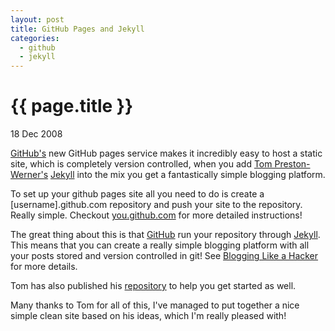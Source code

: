 ```yaml
---
layout: post
title: GitHub Pages and Jekyll
categories:
  - github
  - jekyll
---
```

{{ page.title }}
================

<p class="date">18 Dec 2008</p>

[GitHub's](http://github.com) new GitHub pages service makes it incredibly easy to host a static site, which is completely version controlled, when you add [Tom Preston-Werner's](http://mojombo.github.com) [Jekyll](http://github.com/mojombo/jekyll) into the mix you get a fantastically simple blogging platform.

To set up your github pages site all you need to do is create a [username].github.com repository and push your site to the repository. Really simple. Checkout [you.github.com](http://you.github.com) for more detailed instructions!

The great thing about this is that [GitHub](http://github.com) run your repository through [Jekyll](http://github.com/mojombo/jekyll/tree/master). This means that you can create a really simple blogging platform with all your posts stored and version controlled in git! See [Blogging Like a Hacker](http://mojombo.github.com/2008/11/17/blogging-like-a-hacker.html) for more details.

Tom has also published his [repository](http://github.com/mojombo/tpw/tree/master) to help you get started as well.

Many thanks to Tom for all of this, I've managed to put together a nice simple clean site based on his ideas, which I'm really pleased with!